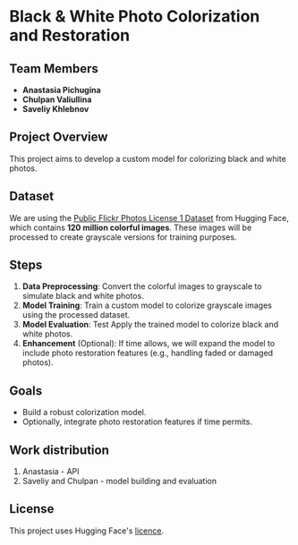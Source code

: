 # Black & White Photo Colorization and Restoration

## Team Members
- **Anastasia Pichugina**
- **Chulpan Valiullina**
- **Saveliy Khlebnov**

## Project Overview
This project aims to develop a custom model for colorizing black and white photos.
## Dataset
We are using the [Public Flickr Photos License 1 Dataset](https://huggingface.co/datasets/Chr0my/public_flickr_photos_license_1) from Hugging Face, which contains **120 million colorful images**. These images will be processed to create grayscale versions for training purposes.

## Steps
1. **Data Preprocessing**: Convert the colorful images to grayscale to simulate black and white photos.
2. **Model Training**: Train a custom model to colorize grayscale images using the processed dataset.
3. **Model Evaluation**: Test Apply the trained model to colorize black and white photos.
4. **Enhancement** (Optional): If time allows, we will expand the model to include photo restoration features (e.g., handling faded or damaged photos).

## Goals
- Build a robust colorization model.
- Optionally, integrate photo restoration features if time permits.

## Work distribution
1. Anastasia - API
2. Saveliy and Chulpan - model building and evaluation
## License
This project uses Hugging Face's [licence](https://spdx.org/licenses/CC-BY-NC-SA-3.0).
